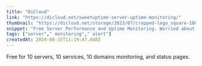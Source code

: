 ```yaml
---
title: "DiCloud"
link: "https://dicloud.net/sweetuptime-server-uptime-monitoring/"
thumbnail: "https://dicloud.net/storage/2023/07/cropped-logo_square-180x180.png"
snippet: "Free Server Performance and Uptime Monitoring. Worried about server downtime and performance issues disrupting your business? Unplanned outages can cost you revenue and reputation. Ensure maximum uptime and optimal performance with our solution: real-time monitoring, instant alerts, and customizable status pages. Proactively manage your IT infrastructure."
tags: ["server"," monitoring"," alert"]
createdAt: 2024-08-15T11:19:47.448Z
---
```

Free for 10 servers, 10 services, 10 domains monitoring, and status pages.
